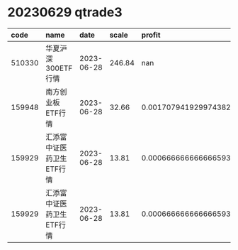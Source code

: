 
# 20230629 qtrade3
 | code | name | date | scale | profit | pattern | success_rate | success_cnt | fund_cnt | 
 | :----- | :----- | :----- | :----- | :----- | :----- | :----- | :----- | :----- | 
 | 510330 | 华夏沪深300ETF行情 | 2023-06-28 | 246.84 | nan | 1100001*** | 0.875 | 21 | 24 | 
 | 159948 | 南方创业板ETF行情 | 2023-06-28 | 32.66 | 0.0017079419299743824 | 01001011** | 0.8333333333333334 | 10 | 12 | 
 | 159929 | 汇添富中证医药卫生ETF行情 | 2023-06-28 | 13.81 | 0.0006666666666665932 | 0100001*** | 0.875 | 14 | 16 | 
 | 159929 | 汇添富中证医药卫生ETF行情 | 2023-06-28 | 13.81 | 0.0006666666666665932 | 01000011** | 0.8333333333333334 | 10 | 12 | 

